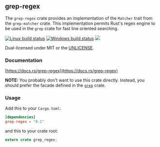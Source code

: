 grep-regex
----------
The `grep-regex` crate provides an implementation of the `Matcher` trait from
the `grep-matcher` crate. This implementation permits Rust's regex engine to
be used in the `grep` crate for fast line oriented searching.

[![Linux build status](https://api.travis-ci.org/BurntSushi/ripgrep.svg)](https://travis-ci.org/BurntSushi/ripgrep)
[![Windows build status](https://ci.appveyor.com/api/projects/status/github/BurntSushi/ripgrep?svg=true)](https://ci.appveyor.com/project/BurntSushi/ripgrep)
[![](https://img.shields.io/crates/v/grep-regex.svg)](https://crates.io/crates/grep-regex)

Dual-licensed under MIT or the [UNLICENSE](http://unlicense.org).

### Documentation

[https://docs.rs/grep-regex](https://docs.rs/grep-regex)

**NOTE:** You probably don't want to use this crate directly. Instead, you
should prefer the facade defined in the
[`grep`](https://docs.rs/grep)
crate.

### Usage

Add this to your `Cargo.toml`:

```toml
[dependencies]
grep-regex = "0.1"
```

and this to your crate root:

```rust
extern crate grep_regex;
```
